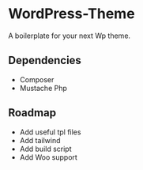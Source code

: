 # WordPress-Theme

A boilerplate for your next Wp theme.

## Dependencies

- Composer
- Mustache Php

## Roadmap

- Add useful tpl files
- Add tailwind
- Add build script
- Add Woo support
